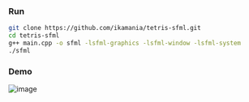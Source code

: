 ### Run 
```bash
git clone https://github.com/ikamania/tetris-sfml.git
cd tetris-sfml
g++ main.cpp -o sfml -lsfml-graphics -lsfml-window -lsfml-system
./sfml
```
### Demo
![image]()
